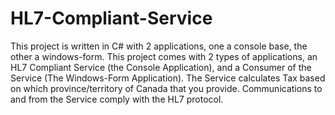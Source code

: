 # HL7-Compliant-Service
This project is written in C# with 2 applications, one a console base, the other a windows-form. This project comes with 2 types of applications, an HL7 Compliant Service (the Console Application), and a Consumer of the Service (The Windows-Form Application). The Service calculates Tax based on which province/territory of Canada that you provide. Communications to and from the Service comply with the HL7 protocol.
